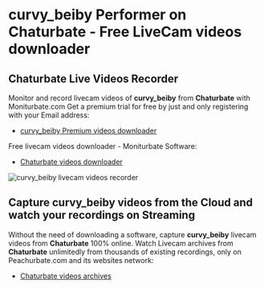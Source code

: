 # curvy_beiby Performer on Chaturbate - Free LiveCam videos downloader

## Chaturbate Live Videos Recorder

Monitor and record livecam videos of **curvy_beiby** from **Chaturbate** with Moniturbate.com
Get a premium trial for free by just and only registering with your Email address:
* [curvy_beiby Premium videos downloader](https://moniturbate.com/request-demo-licence-key.html)

Free livecam videos downloader - Moniturbate Software:
* [Chaturbate videos downloader](https://moniturbate.com/moniturbate-download-software.html)

![curvy_beiby livecam videos recorder](https://peachurnet.com/templates/moniturbate-software.png)


## Capture curvy_beiby videos from the Cloud and watch your recordings on Streaming

Without the need of downloading a software, capture **curvy_beiby** livecam videos from **Chaturbate** 100% online.
Watch Livecam archives from **Chaturbate** unlimitedly from thousands of existing recordings, only on Peachurbate.com and its websites network:
* [Chaturbate videos archives](https://peachurnet.com/)